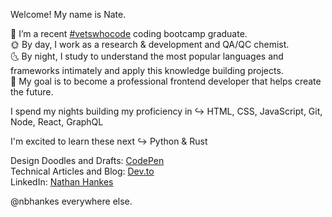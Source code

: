 Welcome! My name is Nate.

🔭 I’m a recent [#vetswhocode](https://vetswhocode.io/) coding bootcamp graduate. <br>
🌞 By day, I work as a research & development and QA/QC chemist. <br>
🌜 By night, I study to understand the most popular languages and frameworks intimately and apply this knowledge building projects. <br>
🚀 My goal is to become a professional frontend developer that helps create the future. 

I spend my nights building my proficiency in ↪️ HTML, CSS, JavaScript, Git, Node, React, GraphQL

I'm excited to learn these next ↪️ Python & Rust

Design Doodles and Drafts: [CodePen](https://codepen.io/nbhankes) <br>
Technical Articles and Blog: [Dev.to](https://dev.to/nbhankes) <br>
LinkedIn: [Nathan Hankes](https://www.linkedin.com/in/nbhankes/) <br>

@nbhankes everywhere else.
